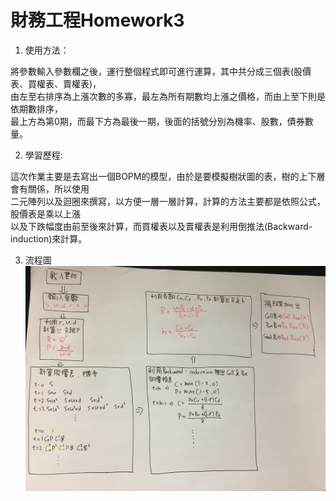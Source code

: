 # 財務工程Homework3

1.  使用方法：

  將參數輸入參數欄之後，運行整個程式即可進行運算，其中共分成三個表(股價表、買權表、賣權表)，
  <br />
  由左至右排序為上漲次數的多寡，最左為所有期數均上漲之價格，而由上至下則是依期數排序，
  <br />
  最上方為第0期，而最下方為最後一期，後面的括號分別為機率、股數，債券數量。
  

2.  學習歷程:

  這次作業主要是去寫出一個BOPM的模型，由於是要模擬樹狀圖的表，樹的上下層會有關係，所以使用
  <br />
  二元陣列以及迴圈來撰寫，以方便一層一層計算，計算的方法主要都是依照公式，股價表是乘以上漲
  <br />
  以及下跌幅度由前至後來計算，而買權表以及賣權表是利用倒推法(Backward-induction)來計算。
  
  
  
3.  流程圖
![流程表](流程表.JPG)

